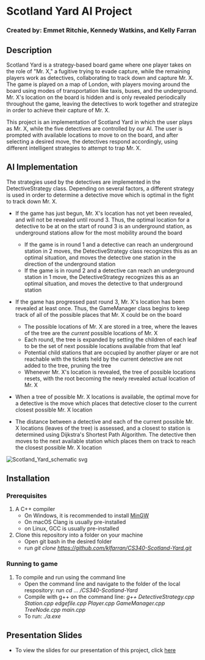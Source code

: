# Scotland Yard AI Project
### Created by: Emmet Ritchie, Kennedy Watkins, and Kelly Farran

## Description 
Scotland Yard is a strategy-based board game where one player takes on the role of "Mr. X," a fugitive trying to evade capture, while the remaining players work as detectives, collaborating to track down and capture Mr. X. The game is played on a map of London, with players moving around the board using modes of transportation like taxis, buses, and the underground. Mr. X's location on the board is hidden and is only revealed periodically throughout the game, leaving the detectives to work together and strategize in order to achieve their capture of Mr. X. 

This project is an implementation of Scotland Yard in which the user plays as Mr. X, while the five detectives are controlled by our AI. The user is prompted with available locations to move to on the board, and after selecting a desired move, the detectives respond accordingly, using different intelligent strategies to attempt to trap Mr. X. 

## AI Implementation
The strategies used by the detectives are implemented in the DetectiveStrategy class. Depending on several factors, a different strategy is used in order to determine a detective move which is optimal in the fight to track down Mr. X. 
- If the game has just begun, Mr. X's location has not yet been revealed, and will not be revealed until round 3. Thus, the optimal location for a detective to be at on the start of round 3 is an underground station, as underground stations allow for the most mobility around the board
    - If the game is in round 1 and a detective can reach an underground station in 2 moves, the DetectiveStrategy class recognizes this as an optimal situation, and moves the detective one station in the direction of the underground station
    -  If the game is in round 2 and a detective can reach an underground station in 1 move, the DetectiveStrategy recognizes this as an optimal situation, and moves the detective to that underground station

- If the game has progressed past round 3, Mr. X's location has been revealed at least once. Thus, the GameManager class begins to keep track of all of the possible places that Mr. X could be on the board
   - The possible locations of Mr. X are stored in a tree, where the leaves of the tree are the _current_ possible locations of Mr. X 
   - Each round, the tree is expanded by setting the children of each leaf to be the set of next possible locations available from that leaf
   - Potential child stations that are occupied by another player or are not reachable with the tickets held by the current detective are not added to the tree, pruning the tree
   - Whenever Mr. X's location is revealed, the tree of possible locations resets, with the root becoming the newly revealed actual location of Mr. X

- When a tree of possible Mr. X locations is available, the optimal move for a detective is the move which places that detective closer to the current closest possible Mr. X location
- The distance between a detective and each of the current possible Mr. X locations (leaves of the tree) is assessed, and a closest to station is determined using Dijkstra's Shortest Path Algorithm. The detective then moves to the next available station which places them on track to reach the closest possible Mr. X location 

![Scotland_Yard_schematic svg](https://github.com/user-attachments/assets/c320787c-1991-44aa-84d8-955aaa8bcaec)

## Installation
 
### Prerequisites 
  1.  A C++ compiler
       - On Windows, it is recommended to install [MinGW](https://sourceforge.net/projects/mingw/) 
       - On macOS Clang is usually pre-installed
       - on Linux, GCC is usually pre-installed
  2. Clone this repository into a folder on your machine
       - Open git bash in the desired folder
       - run _git clone https://github.com/klfarran/CS340-Scotland-Yard.git_
    
### Running to game 
1. To compile and run using the command line
      - Open the command line and navigate to the folder of the local respository: run _cd ... /CS340-Scotland-Yard_
      - Compile with g++ on the command line: _g++ DetectiveStrategy.cpp Station.cpp edgefile.cpp Player.cpp GameManager.cpp TreeNode.cpp main.cpp_
      - To run: _./a.exe_


## Presentation Slides
- To view the slides for our presentation of this project, click [here](https://docs.google.com/presentation/d/1AkV6VcrvW1jwjzHmBKtxypRH5w-EuiqhbiH3LU5Re7s/edit?usp=sharing)
